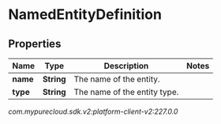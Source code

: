 # NamedEntityDefinition


## Properties

| Name | Type | Description | Notes |
| ------------ | ------------- | ------------- | ------------- |
| **name** | **String** | The name of the entity. |  |
| **type** | **String** | The name of the entity type. |  |




_com.mypurecloud.sdk.v2:platform-client-v2:227.0.0_
